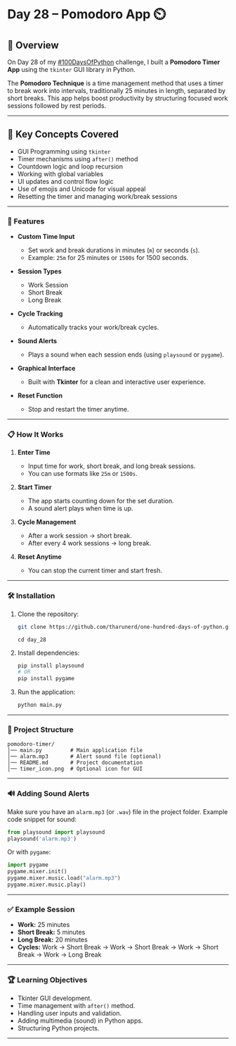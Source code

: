 # Day 28 – Pomodoro App ⏲️

## 📌 Overview
On Day 28 of my [#100DaysOfPython](https://github.com/Akula-tharun-kumar/100-Days-of-Python) challenge, I built a **Pomodoro Timer App** using the `tkinter` GUI library in Python.

The **Pomodoro Technique** is a time management method that uses a timer to break work into intervals, traditionally 25 minutes in length, separated by short breaks. This app helps boost productivity by structuring focused work sessions followed by rest periods.

---

## 🧠 Key Concepts Covered

- GUI Programming using `tkinter`
- Timer mechanisms using `after()` method
- Countdown logic and loop recursion
- Working with global variables
- UI updates and control flow logic
- Use of emojis and Unicode for visual appeal
- Resetting the timer and managing work/break sessions

---

### 🎯 Features

* **Custom Time Input**

  * Set work and break durations in minutes (`m`) or seconds (`s`).
  * Example: `25m` for 25 minutes or `1500s` for 1500 seconds.
* **Session Types**

  * Work Session
  * Short Break
  * Long Break
* **Cycle Tracking**

  * Automatically tracks your work/break cycles.
* **Sound Alerts**

  * Plays a sound when each session ends (using `playsound` or `pygame`).
* **Graphical Interface**

  * Built with **Tkinter** for a clean and interactive user experience.
* **Reset Function**

  * Stop and restart the timer anytime.

---
### 📋 How It Works

1. **Enter Time**

   * Input time for work, short break, and long break sessions.
   * You can use formats like `25m` or `1500s`.

2. **Start Timer**

   * The app starts counting down for the set duration.
   * A sound alert plays when time is up.

3. **Cycle Management**

   * After a work session → short break.
   * After every 4 work sessions → long break.

4. **Reset Anytime**

   * You can stop the current timer and start fresh.

---


### 🛠 Installation

1. Clone the repository:

   ```bash
   git clone https://github.com/tharunerd/one-hundred-days-of-python.git
   ```
   ```
   cd day_28
   ```

2. Install dependencies:

   ```bash
   pip install playsound
   # OR
   pip install pygame
   ```

3. Run the application:

   ```bash
   python main.py
   ```

---

### 📂 Project Structure

```
pomodoro-timer/
│── main.py         # Main application file
│── alarm.mp3       # Alert sound file (optional)
│── README.md       # Project documentation
│── timer_icon.png  # Optional icon for GUI
```

---
### 🔊 Adding Sound Alerts

Make sure you have an `alarm.mp3` (or `.wav`) file in the project folder.
Example code snippet for sound:

```python
from playsound import playsound
playsound('alarm.mp3')
```

Or with `pygame`:

```python
import pygame
pygame.mixer.init()
pygame.mixer.music.load("alarm.mp3")
pygame.mixer.music.play()
```

---

### ✅ Example Session

* **Work:** 25 minutes
* **Short Break:** 5 minutes
* **Long Break:** 20 minutes
* **Cycles:** Work → Short Break → Work → Short Break → Work → Short Break → Work → Long Break

---

### 🏆 Learning Objectives

* Tkinter GUI development.
* Time management with `after()` method.
* Handling user inputs and validation.
* Adding multimedia (sound) in Python apps.
* Structuring Python projects.

---

